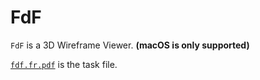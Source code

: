 # FdF

`FdF` is a 3D Wireframe Viewer. **(macOS is only supported)**



[`fdf.fr.pdf`](/fdf.efr.pdf) is the task file.
